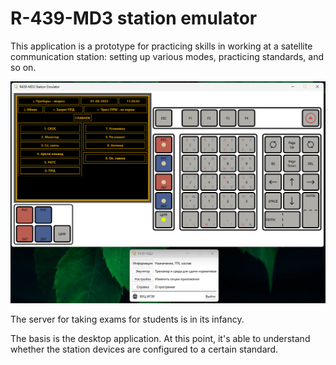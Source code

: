 # R-439-MD3 station emulator

This application is a prototype for practicing skills in working at a satellite communication station: setting up various modes, practicing standards, and so on.

![](station/display.png)

The server for taking exams for students is in its infancy. 

The basis is the desktop application. At this point, it's able to understand whether the station devices are configured to a certain standard.